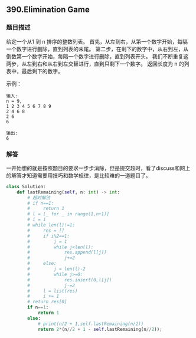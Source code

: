 ## 390.Elimination Game

### 题目描述

给定一个从1 到 n 排序的整数列表。
首先，从左到右，从第一个数字开始，每隔一个数字进行删除，直到列表的末尾。
第二步，在剩下的数字中，从右到左，从倒数第一个数字开始，每隔一个数字进行删除，直到列表开头。
我们不断重复这两步，从左到右和从右到左交替进行，直到只剩下一个数字。
返回长度为 n 的列表中，最后剩下的数字。

示例：

```
输入:
n = 9,
1 2 3 4 5 6 7 8 9
2 4 6 8
2 6
6

输出:
6
```



### 解答

​	一开始想的就是按照题目的要求一步步消除，但是提交超时，看了discuss和网上的解答才知道需要用技巧和数学规律，是比较难的一道题目了。

```python
class Solution:
    def lastRemaining(self, n: int) -> int:
        # 超时解法
        # if n==1:
        #     return 1
        # l = [_ for _ in range(1,n+1)]
        # i = 1
        # while len(l)!=1:
        #     res = []
        #     if i%2==1:
        #         j = 1
        #         while j<len(l):
        #             res.append(l[j])
        #             j+=2
        #     else:
        #         j = len(l)-2
        #         while j>=0:
        #             res.insert(0,l[j])
        #             j-=2
        #     l = list(res)
        #     i += 1
        # return res[0]
        if n==1:
            return 1
        else:
            # print(n/2 + 1,self.lastRemaining(n/2))
            return 2*(n//2 + 1 - self.lastRemaining(n//2));
```

